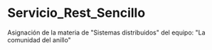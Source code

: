 # Servicio_Rest_Sencillo
Asignación de la materia de "Sistemas distribuidos" del equipo: "La comunidad del anillo"
